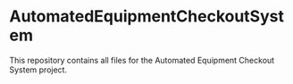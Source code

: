 # AutomatedEquipmentCheckoutSystem
This repository contains all files for the Automated Equipment Checkout System project.
